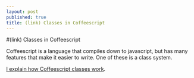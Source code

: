 ```yaml
---
layout: post
published: true
title: (link) Classes in Coffeescript
---
```


#(link) Classes in Coffeescript

Coffeescript is a language that compiles down to javascript, but has many features that make it easier to write.  One of these is a class system.

[I explain how Coffeescript classes work](http://www.sitepoint.com/classes-in-coffeescript/).